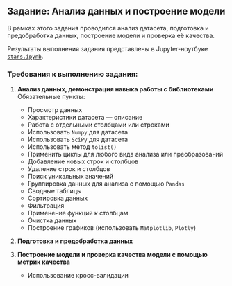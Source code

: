 ## Задание: Анализ данных и построение модели

В рамках этого задания проводился анализ датасета, подготовка и предобработка данных, построение модели и проверка её качества.

Результаты выполнения задания представлены в Jupyter-ноутбуке [`stars.ipynb`](./stars.ipynb).

### Требования к выполнению задания:

1. **Анализ данных, демонстрация навыка работы с библиотеками**  
   Обязательные пункты:  
   - Просмотр данных  
   - Характеристики датасета — описание  
   - Работа с отдельными столбцами или строками  
   - Использовать `Numpy` для датасета  
   - Использовать `SciPy` для датасета  
   - Использовать метод `tolist()`  
   - Применить циклы для любого вида анализа или преобразований  
   - Добавление новых строк и столбцов  
   - Удаление строк и столбцов  
   - Поиск уникальных значений  
   - Группировка данных для анализа с помощью `Pandas`  
   - Сводные таблицы  
   - Сортировка данных  
   - Фильтрация  
   - Применение функций к столбцам  
   - Очистка данных  
   - Построение графиков (использовать `Matplotlib`, `Plotly`)

2. **Подготовка и предобработка данных**

3. **Построение модели и проверка качества модели с помощью метрик качества**  
   - Использование кросс-валидации
